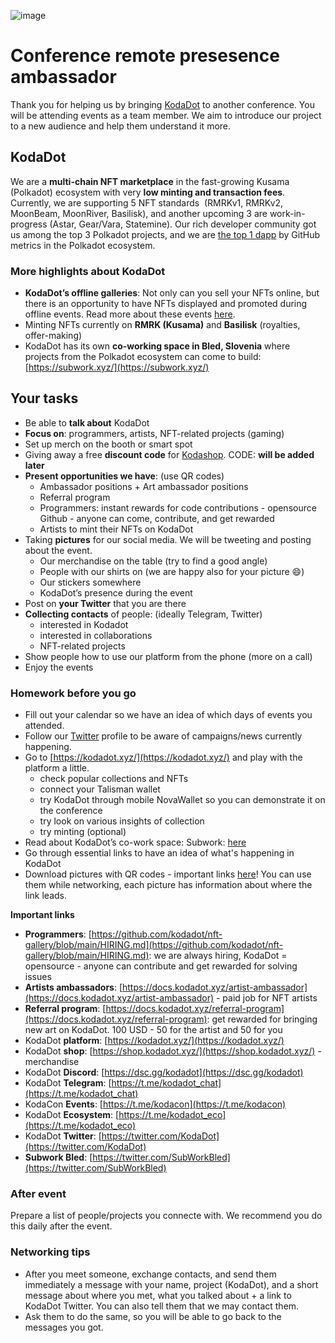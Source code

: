 
![image](https://user-images.githubusercontent.com/5887929/220720332-02646e4b-0d3c-4865-834f-e341cc0327ab.png)


# **Conference remote presesence ambassador**

Thank you for helping us by bringing [KodaDot](https://kodadot.xyz/) to another conference. You will be attending events as a team member. We aim to introduce our project to a new audience and help them understand it more.

## KodaDot

We are a **multi-chain NFT marketplace** in the fast-growing Kusama (Polkadot) ecosystem with very **low minting and transaction fees**. Currently, we are supporting 5 NFT standards  (RMRKv1, RMRKv2, MoonBeam, MoonRiver, Basilisk), and another upcoming 3 are work-in-progress (Astar, Gear/Vara, Statemine). Our rich developer community got us among the top 3 Polkadot projects, and we are [the top 1 dapp](https://github.com/topics/polkadot) by GitHub metrics in the Polkadot ecosystem.

### More highlights about KodaDot

- **KodaDot’s offline galleries**: Not only can you sell your NFTs online, but there is an opportunity to have NFTs displayed and promoted during offline events. Read more about these events [here](https://luuu.substack.com/p/kodadot-offline-nft-galleries-in).
- Minting NFTs currently on **RMRK (Kusama)** and **Basilisk** (royalties, offer-making)
- KodaDot has its own **co-working space in Bled, Slovenia** where projects from the Polkadot ecosystem can come to build: [https://subwork.xyz/](https://subwork.xyz/)

## Your tasks

- Be able to **talk about** KodaDot
- **Focus on**: programmers, artists, NFT-related projects (gaming)
- Set up merch on the booth or smart spot
- Giving away a free **discount code** for [Kodashop](https://shop.kodadot.xyz/). CODE: **will be added later**
- **Present opportunities we have**: (use QR codes)
    - Ambassador positions + Art ambassador positions
    - Referral program
    - Programmers: instant rewards for code contributions - opensource Github - anyone can come, contribute, and get rewarded
    - Artists to mint their NFTs on KodaDot
- Taking **pictures** for our social media. We will be tweeting and posting about the event.
    - Our merchandise on the table (try to find a good angle)
    - People with our shirts on (we are happy also for your picture 😄)
    - Our stickers somewhere
    - KodaDot’s presence during the event
- Post on **your Twitter** that you are there
- **Collecting contacts** of people: (ideally Telegram, Twitter)
    - interested in Kodadot
    - interested in collaborations
    - NFT-related projects
- Show people how to use our platform from the phone (more on a call)
- Enjoy the events

### Homework before you go

- Fill out your calendar so we have an idea of which days of events you attended.
- Follow our [Twitter](https://twitter.com/KodaDot) profile to be aware of campaigns/news currently happening.
- Go to [https://kodadot.xyz/](https://kodadot.xyz/) and play with the platform a little.
    - check popular collections and NFTs
    - connect your Talisman wallet
    - try KodaDot through mobile NovaWallet so you can demonstrate it on the conference
    - try look on various insights of collection
    - try minting (optional)
- Read about KodaDot’s co-work space: Subwork: [here](https://luuu.substack.com/p/why-subwork-bled)
- Go through essential links to have an idea of what's happening in KodaDot
- Download pictures with QR codes - important links [here](https://drive.google.com/drive/folders/13yKcGsXOlmo02m6uvSaCHJFiWd-QpfHJ?usp=sharing)! You can use them while networking, each picture has information about where the link leads.

**Important links**

- **Programmers**: [https://github.com/kodadot/nft-gallery/blob/main/HIRING.md](https://github.com/kodadot/nft-gallery/blob/main/HIRING.md): we are always hiring, KodaDot = opensource - anyone can contribute and get rewarded for solving issues
- **Artists ambassadors**: [https://docs.kodadot.xyz/artist-ambassador](https://docs.kodadot.xyz/artist-ambassador) - paid job for NFT artists
- **Referral program**: [https://docs.kodadot.xyz/referral-program](https://docs.kodadot.xyz/referral-program): get rewarded for bringing new art on KodaDot. 100 USD - 50 for the artist and 50 for you
- KodaDot **platform**: [https://kodadot.xyz/](https://kodadot.xyz/)
- KodaDot **shop**: [https://shop.kodadot.xyz/](https://shop.kodadot.xyz/) - merchandise
- KodaDot **Discord**: [https://dsc.gg/kodadot](https://dsc.gg/kodadot)
- KodaDot **Telegram**: [https://t.me/kodadot_chat](https://t.me/kodadot_chat)
- KodaCon **Events**: [https://t.me/kodacon](https://t.me/kodacon)
- KodaDot **Ecosystem**: [https://t.me/kodadot_eco](https://t.me/kodadot_eco)
- KodaDot **Twitter**: [https://twitter.com/KodaDot](https://twitter.com/KodaDot)
- **Subwork Bled**: [https://twitter.com/SubWorkBled](https://twitter.com/SubWorkBled)

### After event

Prepare a list of people/projects you connecte with. We recommend you do this daily after the event.


### Networking tips

- After you meet someone, exchange contacts, and send them immediately a message with your name, project (KodaDot), and a short message about where you met, what you talked about + a link to KodaDot Twitter. You can also tell them that we may contact them.
- Ask them to do the same, so you will be able to go back to the messages you got.
